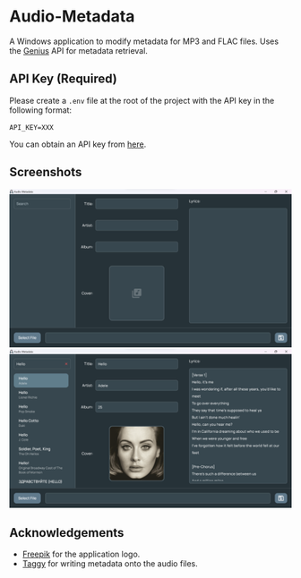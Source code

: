 # Audio-Metadata
A Windows application to modify metadata for MP3 and FLAC files. Uses the [Genius](https://genius.com/) API for metadata retrieval.

## API Key (Required)
Please create a `.env` file at the root of the project with the API key in the following format:
```
API_KEY=XXX
```
You can obtain an API key from [here](http://genius.com/api-clients).

## Screenshots
<img src="./assets/screenshots/1.png">
<img src="./assets/screenshots/2.png">

## Acknowledgements
- [Freepik](https://www.flaticon.com/premium-icon/headphone_1890782) for the application logo.
- [Taggy](https://github.com/DMouayad/taggy) for writing metadata onto the audio files.
